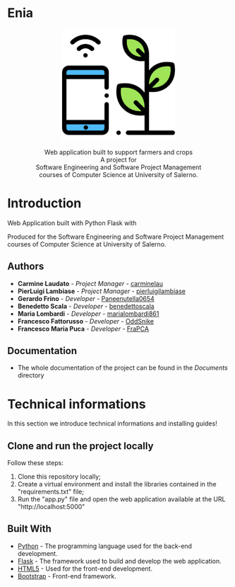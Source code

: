 # Enia

<p align = "center">
  <img src = "src/static/images/enia.png" width = "256" heigth = "256">
</p>

<p align = "center">
   Web application built to support farmers and crops  
  <br>
  A project for
  <br>
  Software Engineering and Software Project Management 
  <br>
  courses of Computer Science at University of Salerno.
</p>


# Introduction

 Web Application built with Python Flask with  

Produced for the Software Engineering and Software Project Management courses of Computer Science at University of Salerno.

## Authors

* **Carmine Laudato**       - *Project Manager*         - [carminelau](https://github.com/carminelau)
* **PierLuigi Lambiase**   - *Project Manager*         - [pierluigilambiase](https://github.com/pierluigilambiase)
* **Gerardo Frino**      - *Developer*         - [Paneenutella0654](https://github.com/Paneenutella0654)
* **Benedetto Scala**      - *Developer*         - [benedettoscala](https://github.com/benedettoscala)
* **Maria Lombardi**         - *Developer*         - [marialombardi861](https://github.com/marialombardi861)
* **Francesco Fattorusso**       - *Developer*         - [OddSnike](https://github.com/OddSnike)
* **Francesco Maria Puca**        - *Developer*         - [FraPCA](https://github.com/FraPCA)

## Documentation

* The whole documentation of the project can be found in the *Documents* directory


# Technical informations

In this section we introduce technical informations and installing guides!

## Clone and run the project locally

Follow these steps:

1. Clone this repository locally;
2. Create a virtual environment and install the libraries contained in the "requirements.txt" file;
2. Run the "app.py" file and open the web application available at the URL "http://localhost:5000"

## Built With

* [Python](https://www.python.org/) - The programming language used for the back-end development.
* [Flask](https://flask.palletsprojects.com/en/2.2.x/) - The framework used to build and develop the web application.
* [HTML5](https://www.w3schools.com/html/default.asp) - Used for the front-end development.
* [Bootstrap](https://getboostrap.com/) - Front-end framework.
